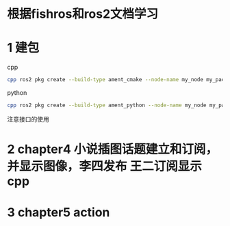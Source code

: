 # 根据fishros和ros2文档学习

# 1 建包
cpp
```bash
cpp ros2 pkg create --build-type ament_cmake --node-name my_node my_package --dependencies rclcpp std_msgs
```

python
```bash
cpp ros2 pkg create --build-type ament_python --node-name my_node my_package --dependencies rclcpp std_msgs
```

注意接口的使用

# 2 chapter4 小说插图话题建立和订阅，并显示图像，李四发布 王二订阅显示cpp



# 3 chapter5 action
